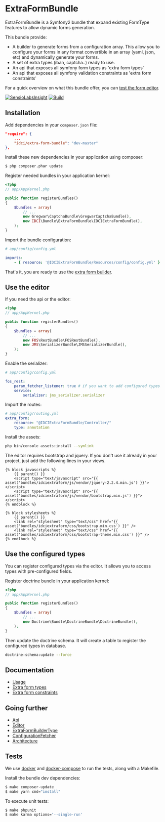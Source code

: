 ExtraFormBundle
===============

ExtraFormBundle is a Symfony2 bundle that expand existing FormType features to allow dynamic forms generation.

This bundle provide:
* A builder to generate forms from a configuration array. This allow you to configure your forms in any format convertible in an array (yaml, json, etc) and dynamically generate your forms.
* A set of extra types (iban, captcha..) ready to use.
* An api that exposes all symfony form types as 'extra form types'
* An api that exposes all symfony validation constraints as 'extra form constraints'

For a quick overview on what this bundle offer, you can [test the form editor](http://extra-form.labs.idci.fr/extra-form/editor).

[![SensioLabsInsight][insight-image]][insight-url]
[![Build][build-image]][build-url]

Installation
------------

Add dependencies in your `composer.json` file:
```json
"require": {
    ...
    "idci/extra-form-bundle": "dev-master"
},
```

Install these new dependencies in your application using composer:
```sh
$ php composer.phar update
```

Register needed bundles in your application kernel:
```php
<?php
// app/AppKernel.php

public function registerBundles()
{
    $bundles = array(
        // ...
        new Gregwar\CaptchaBundle\GregwarCaptchaBundle(),
        new IDCI\Bundle\ExtraFormBundle\IDCIExtraFormBundle(),
    );
}
```

Import the bundle configuration:
```yml
# app/config/config.yml

imports:
    - { resource: '@IDCIExtraFormBundle/Resources/config/config.yml' }
```

That's it, you are ready to use the [extra form builder](Resources/doc/usage.md).

Use the editor
--------------

If you need the api or the editor:

```php
<?php
// app/AppKernel.php

public function registerBundles()
{
    $bundles = array(
        // ...
        new FOS\RestBundle\FOSRestBundle(),
        new JMS\SerializerBundle\JMSSerializerBundle(),
    );
}
```

Enable the serializer:

```yml
# app/config/config.yml

fos_rest:
    param_fetcher_listener: true # if you want to add configured types
    service:
        serializer: jms_serializer.serializer
```

Import the routes:
```yml
# app/config/routing.yml
extra_form:
    resource: "@IDCIExtraFormBundle/Controller/"
    type: annotation
```

Install the assets:
```sh
php bin/console assets:install --symlink
```

The editor requires bootstrap and jquery. If you don't use it already in your project, just add the following lines in your views.

```twig
{% block javascripts %}
    {{ parent() }}
    <script type="text/javascript" src="{{ asset('bundles/idciextraform/js/vendor/jquery-2.2.4.min.js') }}"></script>
    <script type="text/javascript" src="{{ asset('bundles/idciextraform/js/vendor/bootstrap.min.js') }}"></script>
{% endblock %}

{% block stylesheets %}
    {{ parent() }}
    <link rel="stylesheet" type="text/css" href="{{ asset('bundles/idciextraform/css/bootstrap.min.css') }}" />
    <link rel="stylesheet" type="text/css" href="{{ asset('bundles/idciextraform/css/bootstrap-theme.min.css') }}" />
{% endlbock %}
```

Use the configured types
------------------------

You can register configured types via the editor. It allows you to access types with pre-configured fields.

Register doctrine bundle in your application kernel:
```php
<?php
// app/AppKernel.php

public function registerBundles()
{
    $bundles = array(
        // ...
        new Doctrine\Bundle\DoctrineBundle\DoctrineBundle(),
    );
}
```

Then update the doctrine schema. It will create a table to register the configured types in database.
```sh
doctrine:schema:update --force
```

Documentation
-------------

* [Usage](Resources/doc/usage.md)
* [Extra form types](Resources/doc/extra_form_type.md)
* [Extra form constraints](Resources/doc/extra_form_constraint.md)

Going further
-------------

* [Api](Resources/doc/api.md)
* [Editor](Resources/doc/editor.md)
* [ExtraFormBuilderType](Resources/doc/extra_form_builder_type.md)
* [ConfigurationFetcher](Resources/doc/configuration_fetcher.md)
* [Architecture](Resources/doc/architecture.md)

Tests
-----

We use [docker](https://docs.docker.com/engine/installation/) and [docker-compose](https://docs.docker.com/compose/install/) to run the tests, along with a Makefile.

Install the bundle dev dependencies:
```sh
$ make composer-update
$ make yarn cmd="install"
```

To execute unit tests:
```sh
$ make phpunit
$ make karma options='--single-run'
```

[build-image]: https://img.shields.io/travis/IDCI-Consulting/ExtraFormBundle.svg?style=flat
[build-url]: https://travis-ci.org/IDCI-Consulting/ExtraFormBundle
[insight-image]: https://insight.sensiolabs.com/projects/6b163476-64da-450a-8c34-3b1e5225bde2/mini.png
[insight-url]: https://insight.sensiolabs.com/projects/6b163476-64da-450a-8c34-3b1e5225bde2

